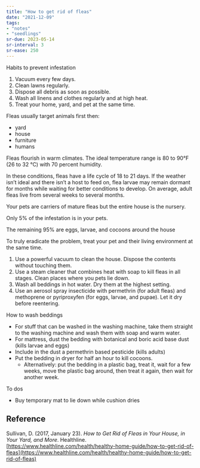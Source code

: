```yaml
---
title: "How to get rid of fleas"
date: "2021-12-09"
tags:
- "notes"
- "seedlings"
sr-due: 2023-05-14
sr-interval: 3
sr-ease: 250
---
```


Habits to prevent infestation

1. Vacuum every few days.
2. Clean lawns regularly.
3. Dispose all debris as soon as possible.
4. Wash all linens and clothes regularly and at high heat.
5. Treat your home, yard, and pet at the same time.

Fleas usually target animals first then:

- yard
- house
- furniture
- humans

Fleas flourish in warm climates. The ideal temperature range is 80 to 90°F (26 to 32 °C) with 70 percent humidity.

In these conditions, fleas have a life cycle of 18 to 21 days. If the weather isn’t ideal and there isn’t a host to feed on, flea larvae may remain dormant for months while waiting for better conditions to develop. On average, adult fleas live from several weeks to several months.

Your pets are carriers of mature fleas but the entire house is the nursery.

Only 5% of the infestation is in your pets.

The remaining 95% are eggs, larvae, and cocoons around the house

To truly eradicate the problem, treat your pet and their living environment at the same time.

1. Use a powerful vacuum to clean the house. Dispose the contents without touching them.
2. Use a steam cleaner that combines heat with soap to kill fleas in all stages. Clean places where you pets lie down.
3. Wash all beddings in hot water. Dry them at the highest setting.
4. Use an aerosol spray insecticide with permethrin (for adult fleas) and methoprene or pyriproxyfen (for eggs, larvae, and pupae). Let it dry before reentering.

How to wash beddings

- For stuff that can be washed in the washing machine, take them straight to the washing machine and wash them with soap and warm water.
- For mattress, dust the bedding with botanical and boric acid base dust (kills larvae and eggs)
- Include in the dust a permethrin based pesticide (kills adults)
- Put the bedding in dryer for half an hour to kill cocoons.
   - Alternatively: put the bedding in a plastic bag, treat it, wait for a few weeks, move the plastic bag around, then treat it again, then wait for another week.

To dos

- Buy temporary mat to lie down while cushion dries

## Reference

Sullivan, D. (2017, January 23). *How to Get Rid of Fleas in Your House, in Your Yard, and More*. Healthline. [https://www.healthline.com/health/healthy-home-guide/how-to-get-rid-of-fleas](https://www.healthline.com/health/healthy-home-guide/how-to-get-rid-of-fleas)